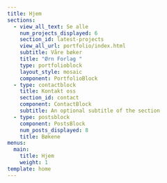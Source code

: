 ```yaml
---
title: Hjem
sections:
  - view_all_text: Se alle
    num_projects_displayed: 6
    section_id: latest-projects
    view_all_url: portfolio/index.html
    subtitle: Våre bøker
    title: "Ørn Forlag "
    type: portfolioblock
    layout_style: mosaic
    component: PortfolioBlock
  - type: contactblock
    title: Kontakt oss
    section_id: contact
    component: ContactBlock
    subtitle: An optional subtitle of the section
  - type: postsblock
    component: PostsBlock
    num_posts_displayed: 8
    title: Bøkene
menus:
  main:
    title: Hjem
    weight: 1
template: home
---
```


